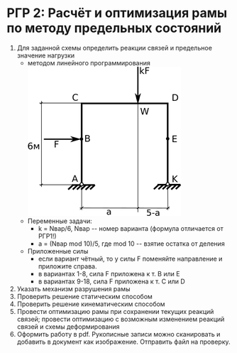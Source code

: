 # РГР 2: Расчёт и оптимизация рамы по методу предельных состояний

1. Для заданной схемы определить реакции связей и предельное значение нагрузки
   - методом линейного программирования
![](frame.png)
   - Переменные задачи:
      - k = Nвар/6, Nвар -- номер варианта  (формула отличается от РГР1!)
      - a = (Nвар mod 10)/5, где mod 10 -- взятие остатка от деления
   - Приложенные силы
      - если вариант чётный, то у силы F поменяйте направление и приложите справа.
      - в вариантах 1-8, сила F приложена к т. B или E
      - в вариантах 9-18, сила F приложена к т. C или D
1. Указать механизм разрушения рамы
1. Проверить решение статическим способом
1. Проверить решение кинематическим способом
1. Провести оптимизацию рамы при сохранении текущих реакций связей; провести оптимизацию с возможным изменением реакций связей и схемы деформирования
1. Оформить работу в pdf. Рукописные записи можно сканировать и добавить в документ как изображение. Отправить файл на проверку.
